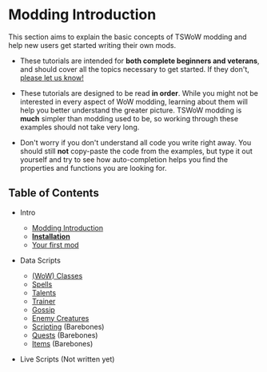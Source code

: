 # Modding Introduction

This section aims to explain the basic concepts of TSWoW modding and help new users get started writing their own mods. 

- These tutorials are intended for **both complete beginners and veterans**, and should cover all the topics necessary to get started. If they don't, [please let us know!](https://github.com/tswow/tswow/issues)

- These tutorials are designed to be read **in order**. While you might not be interested in every aspect of WoW modding, learning about them will help you better understand the greater picture. TSWoW modding is **much** simpler than modding used to be, so working through these examples should not take very long.

- Don't worry if you don't understand all code you write right away. You should still **not** copy-paste the code from the examples, but type it out yourself and try to see how auto-completion helps you find the properties and functions you are looking for.

## Table of Contents

- Intro
    - [Modding Introduction](1_ModdingIntroduction.md)
    - [**Installation**](2_Installation.md)
    - [Your first mod](3_YourFirstModule.md)
- Data Scripts
    - [(WoW) Classes](4_CustomClass.md)
    - [Spells](5_CustomSpells.md)
    - [Talents](6_CustomTalents.md)
    - [Trainer](7_CustomTrainer.md)
    - [Gossip](8_Gossip.md)
    - [Enemy Creatures](9_EnemyCreatures.md)
    - [Scripting](10_SmartScripts.md) (Barebones)
    - [Quests](11_Quests.md) (Barebones)
    - [Items](12_Items.md) (Barebones)

- Live Scripts (Not written yet)

